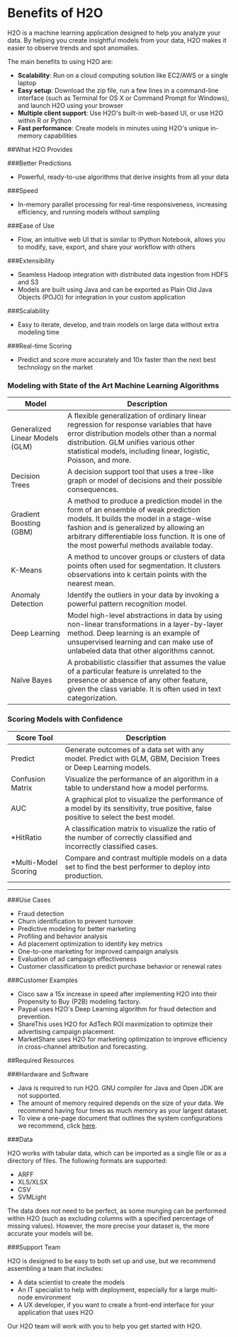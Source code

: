 # Benefits of H2O
 
 H2O is a machine learning application designed to help you analyze your data. By helping you create insightful models from your data, H2O makes it easier to observe trends and spot anomalies. 

The main benefits to using H2O are: 
 
 - **Scalability**: Run on a cloud computing solution like EC2/AWS or a single laptop
 - **Easy setup**: Download the zip file, run a few lines in a command-line interface (such as Terminal for OS X or Command Prompt for Windows), and launch H2O using your browser
 - **Multiple client support**: Use H2O's built-in web-based UI, or use H2O within R or Python
 - **Fast performance**: Create models in minutes using H2O's unique in-memory capabilities
  
 
##What H2O Provides

###Better Predictions

- Powerful, ready-to-use algorithms that derive insights from all your data

###Speed

- In-memory parallel processing for real-time responsiveness, increasing efficiency, and running models without sampling

###Ease of Use

- Flow, an intuitive web UI that is similar to IPython Notebook, allows you to modify, save, export, and share your workflow with others

###Extensibility

- Seamless Hadoop integration with distributed data ingestion from HDFS and S3
- Models are built using Java and can be exported as Plain Old Java Objects (POJO) for integration in your custom application

###Scalability

- Easy to iterate, develop, and train models on large data without extra modeling time

###Real-time Scoring

- Predict and score more accurately and 10x faster than the next best technology on the market


### Modeling with State of the Art Machine Learning Algorithms
Model | Description
--------------|------------
Generalized Linear Models (GLM) | A flexible generalization of ordinary linear regression for response variables that have error distribution models other than a normal distribution. GLM unifies various other statistical models, including linear, logistic, Poisson, and more.
Decision Trees | A decision support tool that uses a tree-like graph or model of decisions and their possible consequences.
Gradient Boosting (GBM) | A method to produce a prediction model in the form of an ensemble of weak prediction models. It builds the model in a stage-wise fashion and is generalized by allowing an arbitrary differentiable loss function. It is one of the most powerful methods available today.
K-Means | A method to uncover groups or clusters of data points often used for segmentation. It clusters observations into k certain points with the nearest mean.
Anomaly Detection | Identify the outliers in your data by invoking a powerful pattern recognition model.
Deep Learning | Model high-level abstractions in data by using non-linear transformations in a layer-by-layer method. Deep learning is an example of unsupervised learning and can make use of unlabeled data that other algorithms cannot.
Naïve Bayes | A probabilistic classifier that assumes the value of a particular feature is unrelated to the presence or absence of any other feature, given the class variable. It is often used in text categorization.

### Scoring Models with Confidence
Score Tool | Description	
-----|------------
Predict | Generate outcomes of a data set with any model. Predict with GLM, GBM, Decision Trees or Deep Learning models.
Confusion Matrix | Visualize the performance of an algorithm in a table to understand how a model performs.
AUC | A graphical plot to visualize the performance of a model by its sensitivity, true positive, false positive to select the best model.
*HitRatio | A classification matrix to visualize the ratio of the number of correctly classified and incorrectly classified cases.
*Multi-Model Scoring | Compare and contrast multiple models on a data set to find the best performer to deploy into production.

--- 

###Use Cases

- Fraud detection 
- Churn identification to prevent turnover
- Predictive modeling for better marketing
- Profiling and behavior analysis
- Ad placement optimization to identify key metrics
- One-to-one marketing for improved campaign analysis
- Evaluation of ad campaign effectiveness
- Customer classification to predict purchase behavior or renewal rates

###Customer Examples

- Cisco saw a 15x increase in speed after implementing H2O into their Propensity to Buy (P2B) modeling factory.
- Paypal uses H2O's Deep Learning algorithm for fraud detection and prevention.
- ShareThis uses H2O for AdTech ROI maximization to optimize their advertising campaign placement. 
- MarketShare uses H2O for marketing optimization to improve efficiency in cross-channel attribution and forecasting. 

 
##Required Resources
 
###Hardware and Software

- Java is required to run H2O. GNU compiler for Java and Open JDK are not supported. 
- The amount of memory required depends on the size of your data. We recommend having four times as much memory as your largest dataset. 
- To view a one-page document that outlines the system configurations we recommend, click [here](http://h2o.ai/product/recommended-systems-for-h2o/). 

###Data

H2O works with tabular data, which can be imported as a single file or as a directory of files. The following formats are supported: 
 
 - ARFF
 - XLS/XLSX
 - CSV
 - SVMLight
 
 The data does not need to be perfect, as some munging can be performed within H2O (such as excluding columns with a specified percentage of missing values). However, the more precise your dataset is, the more accurate your models will be. 
 
###Support Team

H2O is designed to be easy to both set up and use, but we recommend assembling a team that includes: 

- A data scientist to create the models
- An IT specialist to help with deployment, especially for a large multi-node environment
- A UX developer, if you want to create a front-end interface for your application that uses H2O

Our H2O team will work with you to help you get started with H2O. 
